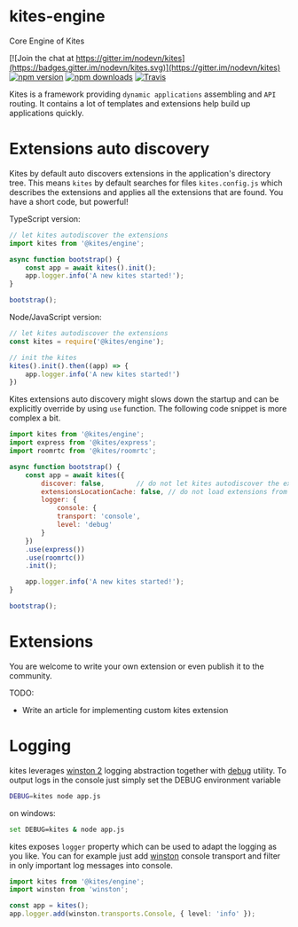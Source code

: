 # kites-engine

Core Engine of Kites

[![Join the chat at https://gitter.im/nodevn/kites](https://badges.gitter.im/nodevn/kites.svg)](https://gitter.im/nodevn/kites)
[![npm version](https://img.shields.io/npm/v/@kites/engine.svg?style=flat)](https://www.npmjs.com/package/@kites/engine)
[![npm downloads](https://img.shields.io/npm/dm/@kites/engine.svg)](https://www.npmjs.com/package/@kites/engine)
[![Travis](https://travis-ci.org/vunb/kites-engine.svg?branch=stable)](https://travis-ci.org/vunb/kites-engine)

Kites is a framework providing `dynamic applications` assembling and `API` routing. It contains a lot of templates and extensions help build up applications quickly.

Extensions auto discovery
=========================

Kites by default auto discovers extensions in the application's directory tree. This means `kites` by default searches for files `kites.config.js` which describes the extensions and applies all the extensions that are found. You have a short code, but powerful!

TypeScript version:

```ts
// let kites autodiscover the extensions
import kites from '@kites/engine';

async function bootstrap() {
    const app = await kites().init();
    app.logger.info('A new kites started!');
}

bootstrap();
```

Node/JavaScript version:

```js
// let kites autodiscover the extensions
const kites = require('@kites/engine');

// init the kites
kites().init().then((app) => {
    app.logger.info('A new kites started!')
})
```

Kites extensions auto discovery might slows down the startup and can be explicitly override by using `use` function. The following code snippet is more complex a bit.

```js
import kites from '@kites/engine';
import express from '@kites/express';
import roomrtc from '@kites/roomrtc';

async function bootstrap() {
    const app = await kites({
        discover: false,        // do not let kites autodiscover the extensions
        extensionsLocationCache: false, // do not load extensions from locations cache
        logger: {
            console: {
            transport: 'console',
            level: 'debug'
        }
    })
    .use(express())
    .use(roomrtc())
    .init();

    app.logger.info('A new kites started!');
}

bootstrap();
```

Extensions
==========

You are welcome to write your own extension or even publish it to the community.

TODO:

* Write an article for implementing custom kites extension

Logging
=======

kites leverages [winston 2](https://github.com/winstonjs/winston) logging abstraction together with [debug](https://github.com/visionmedia/debug) utility. To output logs in the console just simply set the DEBUG environment variable

```bash
DEBUG=kites node app.js
```

on windows:

```bash
set DEBUG=kites & node app.js
```

kites exposes `logger` property which can be used to adapt the logging as you like. You can for example just add [winston](https://github.com/winstonjs/winston) console transport and filter in only important log messages into console.

```ts
import kites from '@kites/engine';
import winston from 'winston';

const app = kites();
app.logger.add(winston.transports.Console, { level: 'info' });
```


